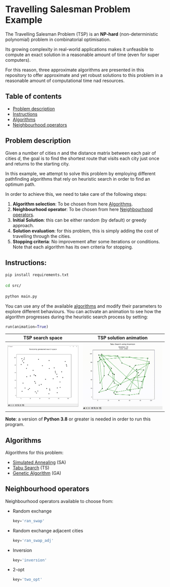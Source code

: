 # Travelling Salesman Problem Example

The Travelling Salesman Problem (TSP) is an **NP-hard** (non-deterministic polynomial) problem in combinatorial optimisation.

Its growing complexity in real-world applications makes it unfeasible to compute an exact solution in a reasonable amount of time (even for super computers).

For this reason, three approximate algorithms are presented in this repository to offer approximate and yet robust solutions to this problem in a reasonable amount of computational time nad resources.

## Table of contents

- [Problem description](#Problem-description)
- [Instructions](#Instructions)
- [Algorithms](#Algorithms)
- [Neighbourhood operators](#Neighbourhood-operators)


## Problem description

Given a number of cities *n* and the distance matrix between each pair of cities *d*, the goal is to find the shortest route that visits each city just once and returns to the starting city.

In this example, we attempt to solve this problem by employing different pathfinding algorithms that rely on heuristic search in order to find an optimum path.

In order to achieve this, we need to take care of the following steps:
1. **Algorithm selection**: To be chosen from here [Algorithms](#Algorithms).
2. **Neighbourhood operator**: To be chosen from here [Neighbourhood operators](#Neighbourhood-operators).
3. **Initial Solution**: this can be either random (by default) or greedy approach.
4. **Solution evaluation**: for this problem, this is simply adding the cost of travelling through the cities.
5. **Stopping criteria**: No improvement after some iterations or conditions. Note that each algorithm has its own criteria for stopping.

## Instructions:
```bash
pip install requirements.txt

cd src/

python main.py
```
You can use any of the available [algorithms](#Algorithms) and modify their parameters to explore different behaviours. You can activate an animation to see how the algorithm progresses during the heuristic search process by setting: 

```py
run(animation=True)
```
|                   TSP search space                    |            TSP solution animation             |
|:-----------------------------------------------------:|:---------------------------------------------:|
|   <img src="img/random-search-space.png" width="700">    | <img src="img/TSP-animation.gif" width="750"> |

**Note**: a version of **Python 3.8** or greater is needed in order to run this program. 

## Algorithms
Algorithms for this problem:
* [Simulated Annealing](./docs/SA.md#Simulated-Annealing) (SA)
* [Tabu Search](./docs/TS.md#Tabu-Search) (TS)
* [Genetic Algorithm](./docs/GA.md#Genetic-Algorithm) (GA)

## Neighbourhood operators
Neighbourhood operators available to choose from:
* Random exchange
  ```py
  key='ran_swap'
  ```
* Random exchange adjacent cities
  ```py
  key='ran_swap_adj'
  ```
* Inversion
  ```py
  key='inversion'
  ```
* 2-opt
  ```py
  key='two_opt'
  ```
